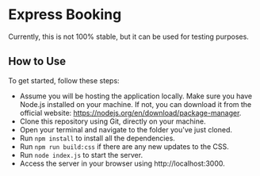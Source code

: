 # Express Booking

Currently, this is not 100% stable, but it can be used for testing purposes.

## How to Use

To get started, follow these steps:

- Assume you will be hosting the application locally. Make sure you have Node.js installed on your machine. If not, you can download it from the official website: https://nodejs.org/en/download/package-manager.
- Clone this repository using Git, directly on your machine.
- Open your terminal and navigate to the folder you've just cloned.
- Run `npm install` to install all the dependencies.
- Run `npm run build:css` if there are any new updates to the CSS.
- Run `node index.js` to start the server.
- Access the server in your browser using http://localhost:3000.